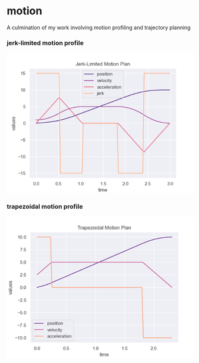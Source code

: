# motion
A culmination of my work involving motion profiling and trajectory planning

### jerk-limited motion profile
![](jerklimited.png)
### trapezoidal motion profile
![](trapezoidal.png)
